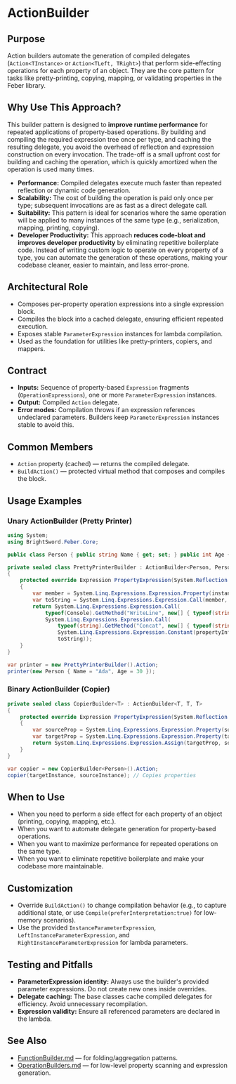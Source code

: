 # ActionBuilder

## Purpose

Action builders automate the generation of compiled delegates (`Action<TInstance>` or `Action<TLeft, TRight>`) that perform side-effecting operations for each property of an object. They are the core pattern for tasks like pretty-printing, copying, mapping, or validating properties in the Feber library.

## Why Use This Approach?

This builder pattern is designed to **improve runtime performance** for repeated applications of property-based operations. By building and compiling the required expression tree once per type, and caching the resulting delegate, you avoid the overhead of reflection and expression construction on every invocation. The trade-off is a small upfront cost for building and caching the operation, which is quickly amortized when the operation is used many times.

- **Performance:** Compiled delegates execute much faster than repeated reflection or dynamic code generation.
- **Scalability:** The cost of building the operation is paid only once per type; subsequent invocations are as fast as a direct delegate call.
- **Suitability:** This pattern is ideal for scenarios where the same operation will be applied to many instances of the same type (e.g., serialization, mapping, printing, copying).
- **Developer Productivity:** This approach **reduces code-bloat and improves developer productivity** by eliminating repetitive boilerplate code. Instead of writing custom logic to operate on every property of a type, you can automate the generation of these operations, making your codebase cleaner, easier to maintain, and less error-prone.

## Architectural Role

- Composes per-property operation expressions into a single expression block.
- Compiles the block into a cached delegate, ensuring efficient repeated execution.
- Exposes stable `ParameterExpression` instances for lambda compilation.
- Used as the foundation for utilities like pretty-printers, copiers, and mappers.

## Contract
- **Inputs:** Sequence of property-based `Expression` fragments (`OperationExpressions`), one or more `ParameterExpression` instances.
- **Output:** Compiled `Action` delegate.
- **Error modes:** Compilation throws if an expression references undeclared parameters. Builders keep `ParameterExpression` instances stable to avoid this.

## Common Members
- `Action` property (cached) — returns the compiled delegate.
- `BuildAction()` — protected virtual method that composes and compiles the block.

## Usage Examples

### Unary ActionBuilder (Pretty Printer)
```csharp
using System;
using BrightSword.Feber.Core;

public class Person { public string Name { get; set; } public int Age { get; set; } }

private sealed class PrettyPrinterBuilder : ActionBuilder<Person, Person>
{
    protected override Expression PropertyExpression(System.Reflection.PropertyInfo propertyInfo, System.Linq.Expressions.ParameterExpression instanceParameter)
    {
        var member = System.Linq.Expressions.Expression.Property(instanceParameter, propertyInfo);
        var toString = System.Linq.Expressions.Expression.Call(member, typeof(object).GetMethod("ToString"));
        return System.Linq.Expressions.Expression.Call(
            typeof(Console).GetMethod("WriteLine", new[] { typeof(string) }),
            System.Linq.Expressions.Expression.Call(
                typeof(string).GetMethod("Concat", new[] { typeof(string), typeof(string) }),
                System.Linq.Expressions.Expression.Constant(propertyInfo.Name + ": "),
                toString));
    }
}

var printer = new PrettyPrinterBuilder().Action;
printer(new Person { Name = "Ada", Age = 30 });
```

### Binary ActionBuilder (Copier)
```csharp
private sealed class CopierBuilder<T> : ActionBuilder<T, T, T>
{
    protected override Expression PropertyExpression(System.Reflection.PropertyInfo propertyInfo, System.Linq.Expressions.ParameterExpression target, System.Linq.Expressions.ParameterExpression source)
    {
        var sourceProp = System.Linq.Expressions.Expression.Property(source, propertyInfo);
        var targetProp = System.Linq.Expressions.Expression.Property(target, propertyInfo);
        return System.Linq.Expressions.Expression.Assign(targetProp, sourceProp);
    }
}

var copier = new CopierBuilder<Person>().Action;
copier(targetInstance, sourceInstance); // Copies properties
```

## When to Use
- When you need to perform a side effect for each property of an object (printing, copying, mapping, etc.).
- When you want to automate delegate generation for property-based operations.
- When you want to maximize performance for repeated operations on the same type.
- When you want to eliminate repetitive boilerplate and make your codebase more maintainable.

## Customization
- Override `BuildAction()` to change compilation behavior (e.g., to capture additional state, or use `Compile(preferInterpretation:true)` for low-memory scenarios).
- Use the provided `InstanceParameterExpression`, `LeftInstanceParameterExpression`, and `RightInstanceParameterExpression` for lambda parameters.

## Testing and Pitfalls
- **ParameterExpression identity:** Always use the builder's provided parameter expressions. Do not create new ones inside overrides.
- **Delegate caching:** The base classes cache compiled delegates for efficiency. Avoid unnecessary recompilation.
- **Expression validity:** Ensure all referenced parameters are declared in the lambda.

## See Also
- [FunctionBuilder.md](FunctionBuilder.md) — for folding/aggregation patterns.
- [OperationBuilders.md](OperationBuilders.md) — for low-level property scanning and expression generation.

